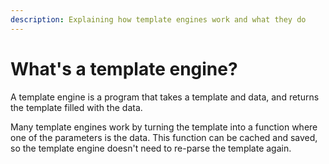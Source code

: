 ```yaml
---
description: Explaining how template engines work and what they do
---
```


# What's a template engine?

A template engine is a program that takes a template and data, and returns the template filled with the data. 

Many template engines work by turning the template into a function where one of the parameters is the data. This function can be cached and saved, so the template engine doesn't need to re-parse the template again.

